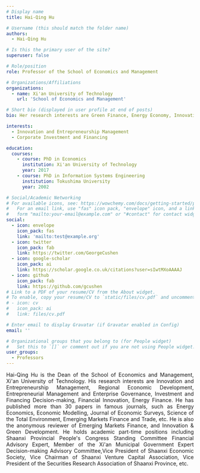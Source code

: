 ```yaml
---
# Display name
title: Hai-Qing Hu

# Username (this should match the folder name)
authors:
  - Hai-Qing Hu

# Is this the primary user of the site?
superuser: false

# Role/position
role: Professor of the School of Economics and Management

# Organizations/Affiliations
organizations:
  - name: Xi'an University of Technology
    url: 'School of Economics and Management'

# Short bio (displayed in user profile at end of posts)
bio: Her research interests are Green Finance, Energy Economy, Innovation, Environmental Economics.

interests:
  - Innovation and Entrepreneurship Management
  - Corporate Investment and Financing

education:
  courses:
    - course: PhD in Economics
      institution: Xi'an University of Technology
      year: 2017
    - course: PhD in Information Systems Engineering
      institution: Tokushima University
      year: 2002

# Social/Academic Networking
# For available icons, see: https://wowchemy.com/docs/getting-started/page-builder/#icons
#   For an email link, use "fas" icon pack, "envelope" icon, and a link in the
#   form "mailto:your-email@example.com" or "#contact" for contact widget.
social:
  - icon: envelope
    icon_pack: fas
    link: 'mailto:test@example.org'
  - icon: twitter
    icon_pack: fab
    link: https://twitter.com/GeorgeCushen
  - icon: google-scholar
    icon_pack: ai
    link: https://scholar.google.co.uk/citations?user=sIwtMXoAAAAJ
  - icon: github
    icon_pack: fab
    link: https://github.com/gcushen
# Link to a PDF of your resume/CV from the About widget.
# To enable, copy your resume/CV to `static/files/cv.pdf` and uncomment the lines below.
# - icon: cv
#   icon_pack: ai
#   link: files/cv.pdf

# Enter email to display Gravatar (if Gravatar enabled in Config)
email: ''

# Organizational groups that you belong to (for People widget)
#   Set this to `[]` or comment out if you are not using People widget.
user_groups:
  - Professors
---
```


<div style="text-align: justify">
 Hai-Qing Hu is the Dean of the School of Economics and Management, Xi'an University of Technology. His research interests are Innovation and Entrepreneurship Management, Regional Economic Development, Entrepreneurial Management and Enterprise Governance, Investment and Financing Decision-making, Financial Innovation, Energy Finance. He has published more than 30 papers in famous journals, such as Energy Economics, Economic Modelling, Journal of Economic Surveys, Science of the Total Environment, Emerging Markets Finance and Trade, etc. He is also the anonymous reviewer of Emerging Markets Finance, and Innovation & Green Development. He holds academic part-time positions including Shaanxi Provincial People's Congress Standing Committee Financial Advisory Expert, Member of the Xi'an Municipal Government Expert Decision-making Advisory Committee,Vice President of Shaanxi Economic Society, Vice Chairman of Shaanxi Venture Capital Association, Vice President of the Securities Research Association of Shaanxi Province, etc. <br>
</div>
